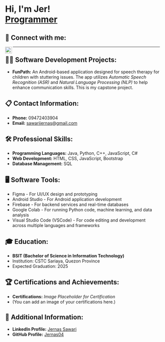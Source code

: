 <h1>Hi, I'm Jer! <br/><a href="https://github.com/Jernas04">Programmer</a></h1>

<h2> 🤳 Connect with me:</h2>

[<img align="left" alt="Jernas Sawari | LinkedIn" width="22px" src="https://cdn.jsdelivr.net/npm/simple-icons@v3/icons/linkedin.svg" />][linkedin]

[linkedin]: https://www.linkedin.com/in/jernas-sawari-375a5a297

<hr>

<h2>👨‍💻 Software Development Projects:</h2>

<ul>
    <li><b>FunPath:</b> An Android-based application designed for speech therapy for children with stuttering issues. The app utilizes <i>Automatic Speech Recognition (ASR)</i> and <i>Natural Language Processing (NLP)</i> to help enhance communication skills. This is my capstone project.</li>
</ul>

<h2>📋 Contact Information:</h2>
<ul>
    <li><b>Phone:</b> 09472403904</li>
    <li><b>Email:</b> <a href="mailto:sawarijernas@gmail.com">sawarijernas@gmail.com</a></li>
</ul>

<h2>🛠 Professional Skills:</h2>
<ul>
    <li><b>Programming Languages:</b> Java, Python, C++, JavaScript, C#</li>
    <li><b>Web Development:</b> HTML, CSS, JavaScript, Bootstrap</li>
    <li><b>Database Management:</b> SQL</li>
</ul>

<h2>🖥 Software Tools:</h2>
<ul>
    <li>Figma - For UI/UX design and prototyping</li>
    <li>Android Studio - For Android application development</li>
    <li>Firebase - For backend services and real-time databases</li>
    <li>Google Colab - For running Python code, machine learning, and data analysis</li>
    <li>Visual Studio Code (VSCode) - For code editing and development across multiple languages and frameworks</li>
</ul>

<h2>🎓 Education:</h2>
<ul>
    <li><b>BSIT (Bachelor of Science in Information Technology)</b></li>
    <li>Institution: CSTC Sariaya, Quezon Province</li>
    <li>Expected Graduation: 2025</li>
</ul>

<h2>🏆 Certifications and Achievements:</h2>
<ul>
    <li><b>Certifications:</b> <i>Image Placeholder for Certification</i></li>
    <li>(You can add an image of your certifications here.)</li>
</ul>

<h2>🌱 Additional Information:</h2>
<ul>
    <li><b>LinkedIn Profile:</b> <a href="https://www.linkedin.com/in/jernas-sawari-375a5a297">Jernas Sawari</a></li>
    <li><b>GitHub Profile:</b> <a href="https://github.com/Jernas04">Jernas04</a></li>
</ul>

